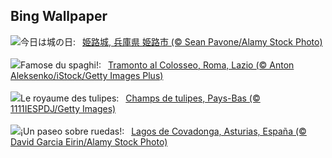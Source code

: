 ## Bing Wallpaper
![](https://www.bing.com/th?id=OHR.CastleDay2025_JA-JP3325548053_UHD.jpg&w=1000)今日は城の日:&nbsp;&ensp;[姫路城, 兵庫県 姫路市 (© Sean Pavone/Alamy Stock Photo)](https://www.bing.com/th?id=OHR.CastleDay2025_JA-JP3325548053_UHD.jpg)
<br><br/>
![](https://www.bing.com/th?id=OHR.CarbonaraDay_IT-IT2080771090_UHD.jpg&w=1000)Famose du spaghi!:&nbsp;&ensp;[Tramonto al Colosseo, Roma, Lazio (© Anton Aleksenko/iStock/Getty Images Plus)](https://www.bing.com/th?id=OHR.CarbonaraDay_IT-IT2080771090_UHD.jpg)
<br><br/>
![](https://www.bing.com/th?id=OHR.TulipsWindmill_FR-FR8201526563_UHD.jpg&w=1000)Le royaume des tulipes:&nbsp;&ensp;[Champs de tulipes, Pays-Bas (© 1111IESPDJ/Getty Images)](https://www.bing.com/th?id=OHR.TulipsWindmill_FR-FR8201526563_UHD.jpg)
<br><br/>
![](https://www.bing.com/th?id=OHR.AsturiasCovadongaSpain_ES-ES8023805515_UHD.jpg&w=1000)¡Un paseo sobre ruedas!:&nbsp;&ensp;[Lagos de Covadonga, Asturias, España (© David Garcia Eirin/Alamy Stock Photo)](https://www.bing.com/th?id=OHR.AsturiasCovadongaSpain_ES-ES8023805515_UHD.jpg)
<br><br/>

